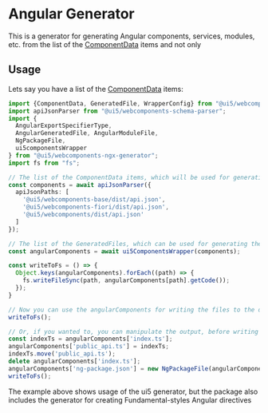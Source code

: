 # Angular Generator

This is a generator for generating Angular components, services, modules, etc. from the
list of the [ComponentData](/libs/wrapper/src/lib/types/component-data.ts) items and not only

## Usage

Lets say you have a list of the [ComponentData](/libs/wrapper/src/lib/types/component-data.ts) items:

```typescript
import {ComponentData, GeneratedFile, WrapperConfig} from "@ui5/webcomponents-transformer";
import apiJsonParser from "@ui5/webcomponents-schema-parser";
import {
  AngularExportSpecifierType,
  AngularGeneratedFile, AngularModuleFile,
  NgPackageFile,
  ui5componentsWrapper
} from "@ui5/webcomponents-ngx-generator";
import fs from "fs";

// The list of the ComponentData items, which will be used for generation
const components = await apiJsonParser({
  apiJsonPaths: [
    '@ui5/webcomponents-base/dist/api.json',
    '@ui5/webcomponents-fiori/dist/api.json',
    '@ui5/webcomponents/dist/api.json'
  ]
});

// The list of the GeneratedFiles, which can be used for generating the Angular components
const angularComponents = await ui5ComponentsWrapper(components);

const writeToFs = () => {
  Object.keys(angularComponents).forEach((path) => {
    fs.writeFileSync(path, angularComponents[path].getCode());
  });
}

// Now you can use the angularComponents for writing the files to the disk
writeToFs();

// Or, if you wanted to, you can manipulate the output, before writing it to the disk
const indexTs = angularComponents['index.ts'];
angularComponents['public_api.ts'] = indexTs;
indexTs.move('public_api.ts');
delete angularComponents['index.ts'];
angularComponents['ng-package.json'] = new NgPackageFile(angularComponents['index.ts']);
writeToFs();

```
The example above shows usage of the ui5 generator, but the package also includes the
generator for creating Fundamental-styles Angular directives
